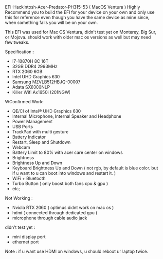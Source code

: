 EFI-Hackintosh-Acer-Predator-PH315-53 ( MacOS Ventura )
Highly Recommend you to build the EFI for your device on your own and only use this for reference even though you have the same device as mine since, when something fails you will be on your own. 

This EFI was used for Mac OS Ventura, didn't test yet on Monterey, Big Sur, or Mojova. should work with older mac os versions as well but may need few tweaks.

Specification : 

- I7-10870H 8C 16T
- 32GB DDR4 2993MHz
- RTX 2060 6GB
- Intel UHD Graphics 630
- Samsung MZVLB512HBJQ-00007
- Adata SX6000NLP
- Killer Wifi Ax1650i (201NGW)

WConfirmed Work:
* QE/CI of Intel® UHD Graphics 630
* Internal Microphone, Internal Speaker and Headphone
* Power Management
* USB Ports
* TrackPad with multi gesture
* Battery Indicator
* Restart, Sleep and Shutdown
* Webcam
* Battery Limit to 80% with acer care center on windows
* Brightness
* Brightness Up and Down
* Keyboard Brightness Up and Down ( not rgb, by default is blue color. but if u want to u can boot into windows and restart it. )
* WiFi + Bluetooth
* Turbo Button ( only boost both fans cpu & gpu )
* etc;
  
Not Working :
- Nvidia RTX 2060 ( optimus didnt work on mac os )
- hdmi ( connected through dedicated gpu )
- microphone through cable audio jack

didn't test yet :
- mini display port
- ethernet port

  
Note : 
if u want use HDMI on windows, u should reboot ur laptop twice.  

